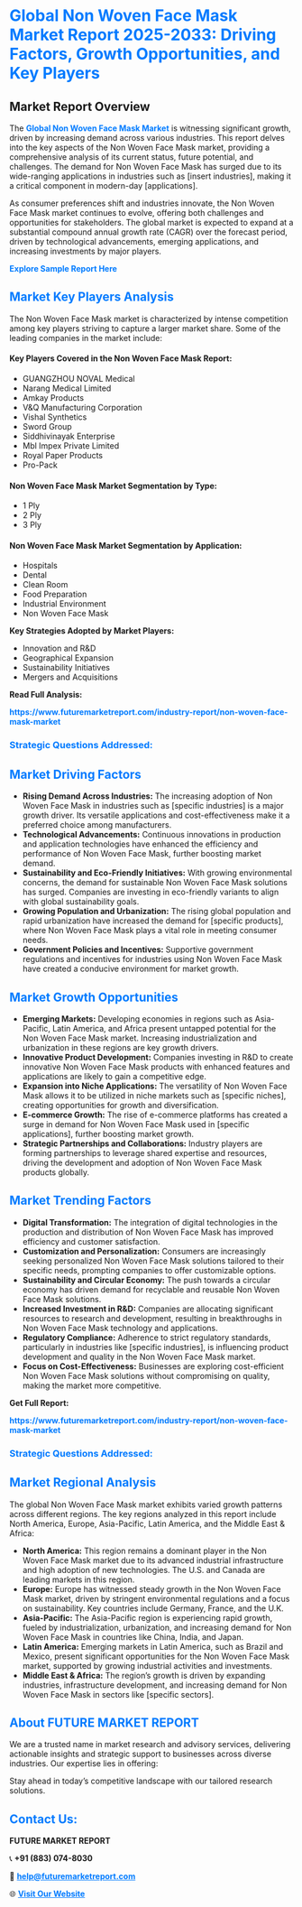 <h1 style="color: #007BFF;">Global Non Woven Face Mask Market Report 2025-2033: Driving Factors, Growth Opportunities, and Key Players</h1>

<section id="overview">
<h2>Market Report Overview</h2>
<p>The <a href="https://www.futuremarketreport.com/industry-report/non-woven-face-mask-market" style="color: #007BFF; text-decoration: none;"><strong>Global Non Woven Face Mask Market</strong></a> is witnessing significant growth, driven by increasing demand across various industries. This report delves into the key aspects of the Non Woven Face Mask market, providing a comprehensive analysis of its current status, future potential, and challenges. The demand for Non Woven Face Mask has surged due to its wide-ranging applications in industries such as [insert industries], making it a critical component in modern-day [applications].</p>
<p>As consumer preferences shift and industries innovate, the Non Woven Face Mask market continues to evolve, offering both challenges and opportunities for stakeholders. The global market is expected to expand at a substantial compound annual growth rate (CAGR) over the forecast period, driven by technological advancements, emerging applications, and increasing investments by major players.</p>
</section>

<section id="overview">
<p><a href="https://www.futuremarketreport.com/request-sample/reportId=125117" style="color: #007BFF; text-decoration: none;"><strong>Explore Sample Report Here</strong></a></p>
</section>

<section id="key-players">
<h2 style="color: #007BFF;">Market Key Players Analysis</h2>
<p>The Non Woven Face Mask market is characterized by intense competition among key players striving to capture a larger market share. Some of the leading companies in the market include:</p>
<h4>Key Players Covered in the Non Woven Face Mask Report:</h4>
<ul><li>GUANGZHOU NOVAL Medical</li><li>Narang Medical Limited</li><li>Amkay Products</li><li>V&amp;Q Manufacturing Corporation</li><li>Vishal Synthetics</li><li>Sword Group</li><li>Siddhivinayak Enterprise</li><li>Mbl Impex Private Limited</li><li>Royal Paper Products</li><li>Pro-Pack</li></ul>
<h4>Non Woven Face Mask Market Segmentation by Type:</h4>
<ul><li>1 Ply</li><li>2 Ply</li><li>3 Ply</li></ul>

<h4>Non Woven Face Mask Market Segmentation by Application:</h4>
<ul><li>Hospitals</li><li>Dental</li><li>Clean Room</li><li>Food Preparation</li><li>Industrial Environment</li><li>Non Woven Face Mask</li></ul>
<p><strong>Key Strategies Adopted by Market Players:</strong></p>
<ul>
<li>Innovation and R&D</li>
<li>Geographical Expansion</li>
<li>Sustainability Initiatives</li>
<li>Mergers and Acquisitions</li>
</ul>
</section>

<section>
<p><strong>Read Full Analysis: </strong></p><a href="https://www.futuremarketreport.com/industry-report/non-woven-face-mask-market" style="color: #007BFF; text-decoration: none;"><strong>https://www.futuremarketreport.com/industry-report/non-woven-face-mask-market</strong></a>
<h3 style="color: #007BFF;">Strategic Questions Addressed:</h3>
</section>

<section id="driving-factors">
<h2 style="color: #007BFF;">Market Driving Factors</h2>
<ul>
<li><strong>Rising Demand Across Industries:</strong> The increasing adoption of Non Woven Face Mask in industries such as [specific industries] is a major growth driver. Its versatile applications and cost-effectiveness make it a preferred choice among manufacturers.</li>
<li><strong>Technological Advancements:</strong> Continuous innovations in production and application technologies have enhanced the efficiency and performance of Non Woven Face Mask, further boosting market demand.</li>
<li><strong>Sustainability and Eco-Friendly Initiatives:</strong> With growing environmental concerns, the demand for sustainable Non Woven Face Mask solutions has surged. Companies are investing in eco-friendly variants to align with global sustainability goals.</li>
<li><strong>Growing Population and Urbanization:</strong> The rising global population and rapid urbanization have increased the demand for [specific products], where Non Woven Face Mask plays a vital role in meeting consumer needs.</li>
<li><strong>Government Policies and Incentives:</strong> Supportive government regulations and incentives for industries using Non Woven Face Mask have created a conducive environment for market growth.</li>
</ul>
</section>

<section id="growth-opportunities">
<h2 style="color: #007BFF;">Market Growth Opportunities</h2>
<ul>
<li><strong>Emerging Markets:</strong> Developing economies in regions such as Asia-Pacific, Latin America, and Africa present untapped potential for the Non Woven Face Mask market. Increasing industrialization and urbanization in these regions are key growth drivers.</li>
<li><strong>Innovative Product Development:</strong> Companies investing in R&D to create innovative Non Woven Face Mask products with enhanced features and applications are likely to gain a competitive edge.</li>
<li><strong>Expansion into Niche Applications:</strong> The versatility of Non Woven Face Mask allows it to be utilized in niche markets such as [specific niches], creating opportunities for growth and diversification.</li>
<li><strong>E-commerce Growth:</strong> The rise of e-commerce platforms has created a surge in demand for Non Woven Face Mask used in [specific applications], further boosting market growth.</li>
<li><strong>Strategic Partnerships and Collaborations:</strong> Industry players are forming partnerships to leverage shared expertise and resources, driving the development and adoption of Non Woven Face Mask products globally.</li>
</ul>
</section>

<section id="trending-factors">
<h2 style="color: #007BFF;">Market Trending Factors</h2>
<ul>
<li><strong>Digital Transformation:</strong> The integration of digital technologies in the production and distribution of Non Woven Face Mask has improved efficiency and customer satisfaction.</li>
<li><strong>Customization and Personalization:</strong> Consumers are increasingly seeking personalized Non Woven Face Mask solutions tailored to their specific needs, prompting companies to offer customizable options.</li>
<li><strong>Sustainability and Circular Economy:</strong> The push towards a circular economy has driven demand for recyclable and reusable Non Woven Face Mask solutions.</li>
<li><strong>Increased Investment in R&D:</strong> Companies are allocating significant resources to research and development, resulting in breakthroughs in Non Woven Face Mask technology and applications.</li>
<li><strong>Regulatory Compliance:</strong> Adherence to strict regulatory standards, particularly in industries like [specific industries], is influencing product development and quality in the Non Woven Face Mask market.</li>
<li><strong>Focus on Cost-Effectiveness:</strong> Businesses are exploring cost-efficient Non Woven Face Mask solutions without compromising on quality, making the market more competitive.</li>
</ul>
</section>

<section>
<p><strong>Get Full Report: </strong></p><a href="https://www.futuremarketreport.com/industry-report/non-woven-face-mask-market" style="color: #007BFF; text-decoration: none;"><strong>https://www.futuremarketreport.com/industry-report/non-woven-face-mask-market</strong></a>
<h3 style="color: #007BFF;">Strategic Questions Addressed:</h3>
</section>


<section id="regional-analysis">
<h2 style="color: #007BFF;">Market Regional Analysis</h2>
<p>The global Non Woven Face Mask market exhibits varied growth patterns across different regions. The key regions analyzed in this report include North America, Europe, Asia-Pacific, Latin America, and the Middle East & Africa:</p>
<ul>
<li><strong>North America:</strong> This region remains a dominant player in the Non Woven Face Mask market due to its advanced industrial infrastructure and high adoption of new technologies. The U.S. and Canada are leading markets in this region.</li>
<li><strong>Europe:</strong> Europe has witnessed steady growth in the Non Woven Face Mask market, driven by stringent environmental regulations and a focus on sustainability. Key countries include Germany, France, and the U.K.</li>
<li><strong>Asia-Pacific:</strong> The Asia-Pacific region is experiencing rapid growth, fueled by industrialization, urbanization, and increasing demand for Non Woven Face Mask in countries like China, India, and Japan.</li>
<li><strong>Latin America:</strong> Emerging markets in Latin America, such as Brazil and Mexico, present significant opportunities for the Non Woven Face Mask market, supported by growing industrial activities and investments.</li>
<li><strong>Middle East & Africa:</strong> The region’s growth is driven by expanding industries, infrastructure development, and increasing demand for Non Woven Face Mask in sectors like [specific sectors].</li>
</ul>
</section>

<footer>
<h2 style="color: #007BFF;">About FUTURE MARKET REPORT</h2>
<p>We are a trusted name in market research and advisory services, delivering actionable insights and strategic support to businesses across diverse industries. Our expertise lies in offering:</p>

<p>Stay ahead in today’s competitive landscape with our tailored research solutions.</p>

<h2 style="color: #007BFF;">Contact Us:</h2>
<p><strong>FUTURE MARKET REPORT</strong></p>
<p>📞 <strong>+91 (883) 074-8030</strong></p>
<p>📧 <strong><a href="mailto:help@futuremarketreport.com" style="color: #007BFF;">help@futuremarketreport.com</a></strong></p>
<p>🌐 <strong><a href="https://www.futuremarketreport.com/" style="color: #007BFF;">Visit Our Website</a></strong></p>
</footer>